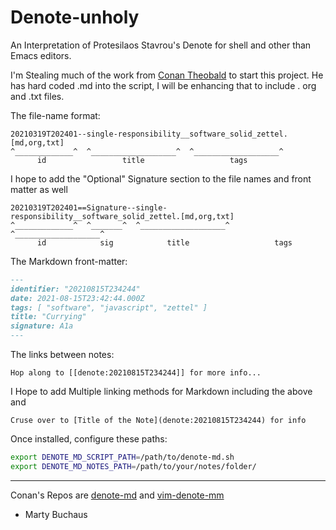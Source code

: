 # Denote-unholy

An Interpretation of Protesilaos Stavrou's Denote for shell and other than Emacs editors.

I'm Stealing much of the work from [Conan Theobald](https://github.com/shuckster/) to start this
project.  He has hard coded .md into the script, I will be enhancing that to
include  . org and .txt files.   

The file-name format:

```
20210319T202401--single-responsibility__software_solid_zettel.[md,org,txt]
^_____________^  ^___________________^  ^___________________^
      id                 title                   tags
```

I hope to add the "Optional" Signature section to the file names and front matter as well

```
20210319T202401==Signature--single-responsibility__software_solid_zettel.[md,org,txt]
^_____________^  ^_______^  ^___________________^  ^___________________^
      id            sig            title                   tags
```

The Markdown front-matter:

```md
---
identifier: "20210815T234244"
date: 2021-08-15T23:42:44.000Z
tags: [ "software", "javascript", "zettel" ]
title: "Currying"
signature: A1a
---
```

The links between notes:

```
Hop along to [[denote:20210815T234244]] for more info...
```
I Hope to add Multiple linking methods for Markdown including the above and 
```
Cruse over to [Title of the Note](denote:20210815T234244) for info
```


</details>

Once installed, configure these paths:

```sh
export DENOTE_MD_SCRIPT_PATH=/path/to/denote-md.sh
export DENOTE_MD_NOTES_PATH=/path/to/your/notes/folder/
```

---
Conan's Repos are [denote-md](https://github.com/shuckster/denote-md) and [vim-denote-mm](https://github.com/shuckster/vim-denote-md)

- Marty Buchaus


